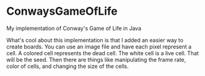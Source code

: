 ConwaysGameOfLife
=================

My implementation of Conway's Game of Life in Java

What's cool about this implementation is that I added an easier way to create boards.
You can use an image file and have each pixel represent a cell.
A colored cell represents the dead cell. The white cell is a live cell.
That will be the seed. Then there are things like manipulating the frame rate, color of cells, and 
changing the size of the cells.
